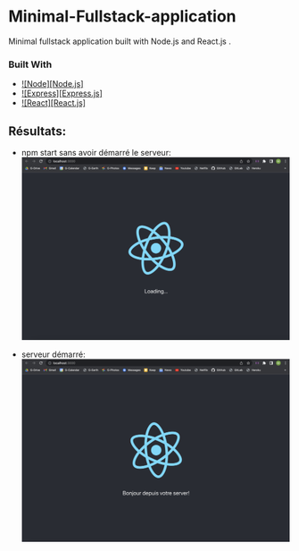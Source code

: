 # Minimal-Fullstack-application
Minimal fullstack application built with Node.js and React.js .


### Built With

* [![Node][Node.js]](https://nodejs.org/fr/download/)
* [![Express][Express.js]](https://expressjs.com/fr/)
* [![React][React.js]](https://reactjs.org/)


## Résultats:
* npm start sans avoir démarré le serveur:
![serveur-stop](server-stop.png)

* serveur démarré:
![serveur-running](server-running.png)